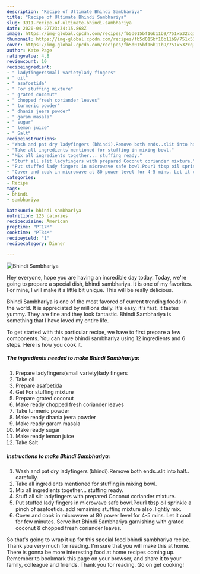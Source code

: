 ```yaml
---
description: "Recipe of Ultimate Bhindi Sambhariya"
title: "Recipe of Ultimate Bhindi Sambhariya"
slug: 3911-recipe-of-ultimate-bhindi-sambhariya
date: 2020-04-22T23:34:15.868Z
image: https://img-global.cpcdn.com/recipes/fb5d015bf16b11b9/751x532cq70/bhindi-sambhariya-recipe-main-photo.jpg
thumbnail: https://img-global.cpcdn.com/recipes/fb5d015bf16b11b9/751x532cq70/bhindi-sambhariya-recipe-main-photo.jpg
cover: https://img-global.cpcdn.com/recipes/fb5d015bf16b11b9/751x532cq70/bhindi-sambhariya-recipe-main-photo.jpg
author: Kate Page
ratingvalue: 4.8
reviewcount: 10
recipeingredient:
- " ladyfingerssmall varietylady fingers"
- " oil"
- " asafoetida"
- " For stuffing mixture"
- " grated coconut"
- " chopped fresh coriander leaves"
- " turmeric powder"
- " dhania jeera powder"
- " garam masala"
- " sugar"
- " lemon juice"
- " Salt"
recipeinstructions:
- "Wash and pat dry ladyfingers (bhindi).Remove both ends..slit into half.. carefully."
- "Take all ingredients mentioned for stuffing in mixing bowl."
- "Mix all ingredients together... stuffing ready."
- "Stuff all slit ladyfingers with prepared Coconut coriander mixture."
- "Put stuffed lady fingers in microwave safe bowl.Pour1 tbsp oil sprinkle a pinch of asafoetida..add remaining stuffing mixture also. lightly mix."
- "Cover and cook in microwave at 80 power level for 4-5 mins. Let it cool for few minutes. Serve hot Bhindi Sambhariya garnishing with grated coconut &amp; chopped fresh coriander leaves."
categories:
- Recipe
tags:
- bhindi
- sambhariya

katakunci: bhindi sambhariya 
nutrition: 125 calories
recipecuisine: American
preptime: "PT17M"
cooktime: "PT34M"
recipeyield: "1"
recipecategory: Dinner

---
```



![Bhindi Sambhariya](https://img-global.cpcdn.com/recipes/fb5d015bf16b11b9/751x532cq70/bhindi-sambhariya-recipe-main-photo.jpg)

Hey everyone, hope you are having an incredible day today. Today, we're going to prepare a special dish, bhindi sambhariya. It is one of my favorites. For mine, I will make it a little bit unique. This will be really delicious.



Bhindi Sambhariya is one of the most favored of current trending foods in the world. It is appreciated by millions daily. It's easy, it's fast, it tastes yummy. They are fine and they look fantastic. Bhindi Sambhariya is something that I have loved my entire life.


To get started with this particular recipe, we have to first prepare a few components. You can have bhindi sambhariya using 12 ingredients and 6 steps. Here is how you cook it.

<!--inarticleads1-->

##### The ingredients needed to make Bhindi Sambhariya:

1. Prepare  ladyfingers(small variety)lady fingers
1. Take  oil
1. Prepare  asafoetida
1. Get  For stuffing mixture
1. Prepare  grated coconut
1. Make ready  chopped fresh coriander leaves
1. Take  turmeric powder
1. Make ready  dhania jeera powder
1. Make ready  garam masala
1. Make ready  sugar
1. Make ready  lemon juice
1. Take  Salt




<!--inarticleads2-->

##### Instructions to make Bhindi Sambhariya:

1. Wash and pat dry ladyfingers (bhindi).Remove both ends..slit into half.. carefully.
1. Take all ingredients mentioned for stuffing in mixing bowl.
1. Mix all ingredients together... stuffing ready.
1. Stuff all slit ladyfingers with prepared Coconut coriander mixture.
1. Put stuffed lady fingers in microwave safe bowl.Pour1 tbsp oil sprinkle a pinch of asafoetida..add remaining stuffing mixture also. lightly mix.
1. Cover and cook in microwave at 80 power level for 4-5 mins. Let it cool for few minutes. Serve hot Bhindi Sambhariya garnishing with grated coconut &amp; chopped fresh coriander leaves.




So that's going to wrap it up for this special food bhindi sambhariya recipe. Thank you very much for reading. I'm sure that you will make this at home. There is gonna be more interesting food at home recipes coming up. Remember to bookmark this page on your browser, and share it to your family, colleague and friends. Thank you for reading. Go on get cooking!
